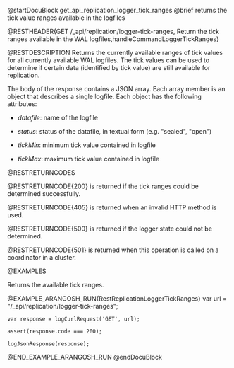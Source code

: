 
@startDocuBlock get_api_replication_logger_tick_ranges
@brief returns the tick value ranges available in the logfiles

@RESTHEADER{GET /_api/replication/logger-tick-ranges, Return the tick ranges available in the WAL logfiles,handleCommandLoggerTickRanges}

@RESTDESCRIPTION
Returns the currently available ranges of tick values for all currently
available WAL logfiles. The tick values can be used to determine if certain
data (identified by tick value) are still available for replication.

The body of the response contains a JSON array. Each array member is an
object
that describes a single logfile. Each object has the following attributes:

* *datafile*: name of the logfile

* *status*: status of the datafile, in textual form (e.g. "sealed", "open")

* *tickMin*: minimum tick value contained in logfile

* *tickMax*: maximum tick value contained in logfile

@RESTRETURNCODES

@RESTRETURNCODE{200}
is returned if the tick ranges could be determined successfully.

@RESTRETURNCODE{405}
is returned when an invalid HTTP method is used.

@RESTRETURNCODE{500}
is returned if the logger state could not be determined.

@RESTRETURNCODE{501}
is returned when this operation is called on a coordinator in a cluster.

@EXAMPLES

Returns the available tick ranges.

@EXAMPLE_ARANGOSH_RUN{RestReplicationLoggerTickRanges}
    var url = "/_api/replication/logger-tick-ranges";

    var response = logCurlRequest('GET', url);

    assert(response.code === 200);

    logJsonResponse(response);
@END_EXAMPLE_ARANGOSH_RUN
@endDocuBlock

